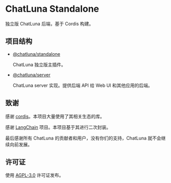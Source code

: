 # ChatLuna Standalone

独立版 ChatLuna 后端，基于 Cordis 构建。

## 项目结构

- [@chatluna/standalone](./packages/webui/README.MD)

  ChatLuna 独立版主插件。

- [@chatluna/server](./packages/server/README.MD)

  ChatLuna server 实现。提供后端 API 给 Web UI 和其他应用的后端。

## 致谢

感谢 [cordis](https://github.com/cordiverse/cordis)。本项目大量使用了其相关生态的库。

感谢 [LangChain](https://github.com/langchain-ai/langchainjs) 项目。本项目基于其进行二次封装。

最后感谢所有 ChatLuna 的贡献者和用户，没有你们的支持，ChatLuna 就不会继续向前发展。

## 许可证

使用 [AGPL-3.0](./LICENSE) 许可证发布。
